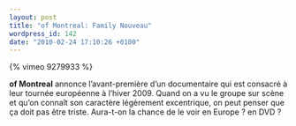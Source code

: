 ```yaml
---
layout: post
title: "of Montreal: Family Nouveau"
wordpress_id: 142
date: "2010-02-24 17:10:26 +0100"
---
```


{% vimeo 9279933 %}

**of Montreal** annonce l’avant-première d’un documentaire qui est consacré à
leur tournée européenne à l’hiver 2009. Quand on a vu le groupe sur scène et
qu’on connaît son caractère légèrement excentrique, on peut penser que ça doit
pas être triste. Aura-t-on la chance de le voir en Europe ? en DVD ?
